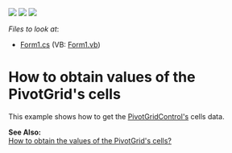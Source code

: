 <!-- default badges list -->
![](https://img.shields.io/endpoint?url=https://codecentral.devexpress.com/api/v1/VersionRange/128582347/10.1.4%2B)
[![](https://img.shields.io/badge/Open_in_DevExpress_Support_Center-FF7200?style=flat-square&logo=DevExpress&logoColor=white)](https://supportcenter.devexpress.com/ticket/details/E881)
[![](https://img.shields.io/badge/📖_How_to_use_DevExpress_Examples-e9f6fc?style=flat-square)](https://docs.devexpress.com/GeneralInformation/403183)
<!-- default badges end -->
<!-- default file list -->
*Files to look at*:

* [Form1.cs](./CS/Sample/Form1.cs) (VB: [Form1.vb](./VB/Sample/Form1.vb))
<!-- default file list end -->
# How to obtain values of the PivotGrid's cells


<p>This example shows how to get the <a href="http://documentation.devexpress.com/#WindowsForms/clsDevExpressXtraPivotGridPivotGridControltopic">PivotGridControl's</a> cells data.</p><p><strong>See Also:</strong><br />
<a href="https://www.devexpress.com/Support/Center/p/A2822">How to obtain the values of the PivotGrid's cells?</a></p>

<br/>


